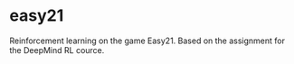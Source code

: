 # easy21
Reinforcement learning on the game Easy21. Based on the assignment for the DeepMind RL cource.
